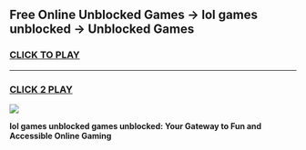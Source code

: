 
## Free Online Unblocked Games → lol games unblocked → Unblocked Games
<h3>
<a href="https://premium.freeplayer.one?title=lol_games_unblocked&ref=21F">CLICK TO PLAY</a></h3>
<hr>

<h3>
<a href="https://premium.freeplayer.one?title=lol_games_unblocked&ref=21F">CLICK 2 PLAY</a>
  
</h3>

<a href="https://premium.freeplayer.one?title=lol_games_unblocked&ref=21F/"><img src="https://clearcache.store/games.png"></a>


**lol games unblocked games unblocked: Your Gateway to Fun and Accessible Online Gaming**
